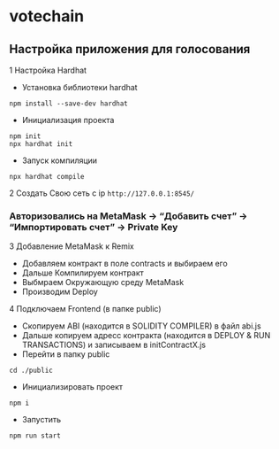 # votechain
## Настройка приложения для голосования

1 Настройка Hardhat

* Установка библиотеки hardhat
```
npm install --save-dev hardhat
```
* Инициализация проекта
```
npm init
npx hardhat init
```
* Запуск компиляции
```
npx hardhat compile
```

2 Создать Свою сеть с ip ```http://127.0.0.1:8545/```
### Авторизовались на MetaMask → “Добавить счет” → “Импортировать счет” → Private Key

3 Добавление MetaMask к Remix
* Добавляем контракт в поле contracts и выбираем его
* Дальше Компилируем контракт
* Выбмраем Окружающую среду MetaMask
* Производим Deploy

4 Подключаем Frontend (в папке public)
* Скопируем ABI (находится в SOLIDITY COMPILER) в файл abi.js
* Дальше копируем адресс контракта (находится в DEPLOY & RUN TRANSACTIONS) и записываем в initContractX.js
* Перейти в папку public
```
cd ./public
```
* Инициализировать проект
```
npm i
```
* Запустить 
```
npm run start
```

